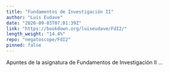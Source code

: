```yaml
---
title: "Fundamentos de Investigación II"
author: "Luis Eudave"
date: "2020-09-03T07:01:39Z"
link: "https://bookdown.org/luiseudave/FdI2/"
length_weight: "14.4%"
repo: "negatoscope/FdI2"
pinned: false
---
```


Apuntes de la asignatura de Fundamentos de Investigación II ...

